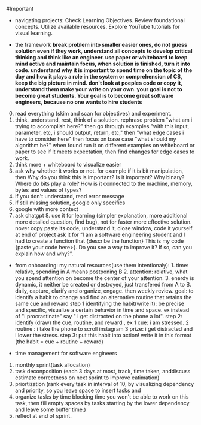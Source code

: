 #Important

- navigating projects:
Check Learning Objectives.
Review foundational concepts.
Utilize available resources.
Explore YouTube tutorials for visual learning.

- the framework
**break problem into smaller easier ones, do not guess solution even if they work, understand all concepts to develop critical thinking and  think like an engineer. use paper or whiteboard to keep mind active and maintain focus, when solution is finished, turn it into code. understand why it is important to spend time on the topic of the day and how it plays a role in the system or comprehension of CS, keep the big picture in mind. don't look at poeples code or copy it, understand them make your write on your own. your goal is not to become great students. Your goal is to become great software engineers, because no one wants to hire students**
0. read everything (skim and scan for objectives) and experiment.
1. think, understand, rest, think of a solution. rephrase problem "what am i trying to accomplish here?" then go through examples "with this input, parameter,  etc, i should output, return, etc,"  then "what edge cases i have to consider here" then focus on base case "what should my algorithm be?" when found run it on different examples on whiteboard or paper to see if it meets expectation, then find changes for edge cases to work.
2. think more + whiteboard to visualize easier
3. ask why whether it works or not. for example if it is bit manipulation, then Why do you think this is important? Is it important? Why binary? Where do bits play a role? How is it connected to the machine, memory, bytes and values of types?
4. if you don't understand, read error message
5. if still missing solution, google only specifics
6. google with more context
7. ask chatgpt 8. use it for learning (simpler explanation, more additional more detailed question, find bug), not for faster more effective solution. nover copy paste its code, understand it, close window, code it yourself. at end of project ask it for “I am a software engineering student and I had to create a function that {describe the function} This is my code {paste your code here>}. Do you see a way to improve it? If so, can you explain how and why?”.

- from onboarding:
my natural resources(use them intentionaly): 1. time: relative, spending in A means postponing B 2. attention: relative, what you spend attention on become the center of your attention. 3. enerdy is dynamic, it neither be created or destroyed, just transfered from A to B.
daily, capture, clarify and organize, engage. then weekly review.
goal: to identify a habit to change and find an alternative routine that retains the same cue and reward                                step 1 identifying the habit(write it): be precise and specific, visualize a certain behavior in time and space. ex instead of "i procrastinate" say " i get distracted on the phone a lot".                                                                    step 2: identify (draw) the cue, routine, and reward , ex 1 cue: i am stressed. 2 routine : i take the phone to scroll instagram 3 prize: i get distracted and i lower the stress.                                                                              step 3: put this habit into action! write it in this format (the habit = cue + routine + reward)


- time management for software engineers
1. monthly sprint(task allocation)
2. task deconposition (each 3 days at most, track, time taken, anddiscuss estimate correctness on next sprint to improve eatimation)
3. priortization (rank every task in interval of 10, by visualizing dependency and priority, so you leave space to insert tasks and
4. organize tasks by time blocking time you won't be able to work on this task, then fill empty spaces by tasks starting by the lower dependency and leave some buffer time.)
5. reflect at end of sprint.





